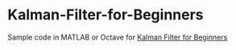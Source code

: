 # Kalman-Filter-for-Beginners
Sample code in MATLAB or Octave for <a href="https://www.amazon.com/Kalman-Filter-Beginners-MATLAB-Examples/dp/1463648359/ref=sr_1_1?ie=UTF8&qid=1472831675&sr=8-1&keywords=kalman+filter">Kalman Filter for Beginners</a>
